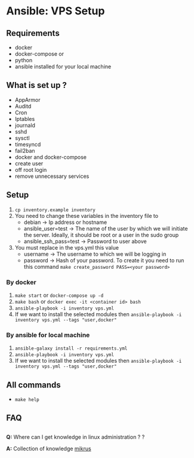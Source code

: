 # Ansible: VPS Setup

## Requirements

- docker
- docker-compose
  or
- python
- ansible installed for your local machine

## What is set up ?

- AppArmor
- Auditd
- Cron
- Iptables
- journald
- sshd
- sysctl
- timesyncd
- fail2ban
- docker and docker-compose
- create user
- off root login
- remove unnecessary services

## Setup

1. `cp inventory.example inventory`
2. You need to change these variables in the inventory file to
    - debian -> Ip address or hostname
    - ansible_user=test -> The name of the user by which we will initiate the server. Ideally, it should be root or a
      user in the sudo group
    - ansible_ssh_pass=test -> Password to user above
3. You must replace in the vps.yml this value
    - username -> The username to which we will be logging in
    - password -> Hash of your password. To create it you need to run this
      command `make create_password PASS=<your password>`

### By docker

1. `make start` or `docker-compose up -d`
2. `make bash` or `docker exec -it <container id> bash`
3. `ansible-playbook -i inventory vps.yml`
4. If we want to install the selected modules then `ansible-playbook -i inventory vps.yml --tags "user,docker"`

### By ansible for local machine

1. `ansible-galaxy install -r requirements.yml`
2. `ansible-playbook -i inventory vps.yml`
3. If we want to install the selected modules then `ansible-playbook -i inventory vps.yml --tags "user,docker"`

## All commands

- `make help`

## FAQ

##

**Q:** Where can I get knowledge in linux administration ? ?

**A:** Collection of
knowledge [mikrus](https://www.notion.so/Biblioteka-Mikrusa-3c757621cf9b4fbfb3909fc04a77dbcf?p=9003f1758646468ebe6dbb5afb1a8f4d&pm=s)

##
